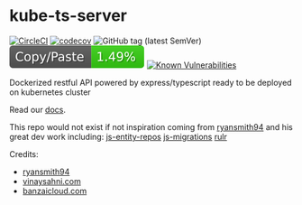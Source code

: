 # kube-ts-server
[![CircleCI](https://circleci.com/gh/kube-js/kube-ts-server.svg?style=svg)](https://circleci.com/gh/kube-js/kube-ts-server)
[![codecov](https://codecov.io/gh/kube-js/kube-ts-server/branch/master/graph/badge.svg)](https://codecov.io/gh/kube-js/kube-ts-server)
![GitHub tag (latest SemVer)](https://img.shields.io/github/tag/kube-js/kube-ts-server.svg)
![jscpd](assets/jscpd-badge.svg)
[![Known Vulnerabilities](https://snyk.io/test/github/kube-js/kube-ts-server/badge.svg?targetFile=package.json)](https://snyk.io/test/github/kube-js/kube-ts-server?targetFile=package.json)

Dockerized restful API powered by express/typescript ready to be deployed on kubernetes cluster

Read our [docs](https://kube-js.github.io/kube-ts-server-docs).

This repo would not exist if not inspiration coming from [ryansmith94](https://github.com/ryansmith94) and his great dev work including:
[js-entity-repos](https://github.com/js-entity-repos)
[js-migrations](https://github.com/js-migrations)
[rulr](https://github.com/ryansmith94/rulr/)

Credits:
- [ryansmith94](https://github.com/ryansmith94)
- [vinaysahni.com](https://www.vinaysahni.com/best-practices-for-a-pragmatic-restful-api)
- [banzaicloud.com](https://banzaicloud.com/blog/nodejs-in-production/)

